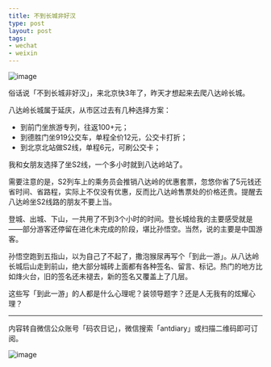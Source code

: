 ```yaml
---
title: 不到长城非好汉
type: post
layout: post
tags:
- wechat
- weixin
---
```


![image](http://pic.yupoo.com/nourl/CT3JP66M/sOAmd.jpg)

俗话说「不到长城非好汉」，来北京快3年了，昨天才想起来去爬八达岭长城。

八达岭长城属于延庆，从市区过去有几种选择方案：

- 到前门坐旅游专列，往返100+元；
- 到德胜门坐919公交车，单程全价12元，公交卡打折；
- 到北京北站做S2线，单程6元，可刷公交卡；

我和女朋友选择了坐S2线，一个多小时就到八达岭站了。

需要注意的是，S2列车上的乘务员会推销八达岭的优惠套票，忽悠你省了5元钱还省时间、省路程，实际上不仅没有优惠，反而比八达岭售票处的价格还贵。提醒去八达岭坐S2线路的朋友不要上当。

登城、出城、下山，一共用了不到3个小时的时间。登长城给我的主要感受就是——部分游客还停留在进化未完成的阶段，堪比孙悟空。当然，说的主要是中国游客。

孙悟空跑到五指山，以为自己了不起了，撒泡猴尿再写个「到此一游」。从八达岭长城后山走到前山，绝大部分城砖上面都有各种签名、留言、标记。热门的地方比如烽火台，旧的签名还未褪去，新的签名又覆盖上了几层。

这些写「到此一游」的人都是什么心理呢？装领导题字？还是人无我有的炫耀心理？

----
内容转自微信公众账号「码农日记」，微信搜索「antdiary」或扫描二维码即可订阅。

![image](http://pic.yupoo.com/nourl/CJby8bx8/small.jpg)



